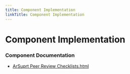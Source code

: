 ```yaml
---
title: Component Implementation
linkTitle: Component Implementation
---
```


# Component Implementation
### Component Documentation

- [ArSuprt Peer Review Checklists.html](doc/ArSuprt%20Peer%20Review%20Checklists.html)

